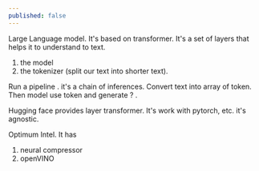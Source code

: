 ```yaml
---
published: false
---
```

Large Language model. It's based on transformer. It's a set of layers that helps it to understand to text. 

1. the model 
2. the tokenizer (split our text into shorter text).

Run a pipeline . it's a chain of inferences. Convert text into array of token. Then model use token and generate ? . 

Hugging face provides layer transformer. It's work with pytorch, etc. it's agnostic.

Optimum Intel. It has
1. neural compressor
2. openVINO




[^ref1]: https://github.com/openvinotoolkit/openvino_notebooks
[^ref2]: https://huggingface.co/docs/transformers/index
[^ref3]: https://huggingface.co/docs/optimum/index
[^ref4]: https://huggingface.co/databricks/dolly-v2-3b
